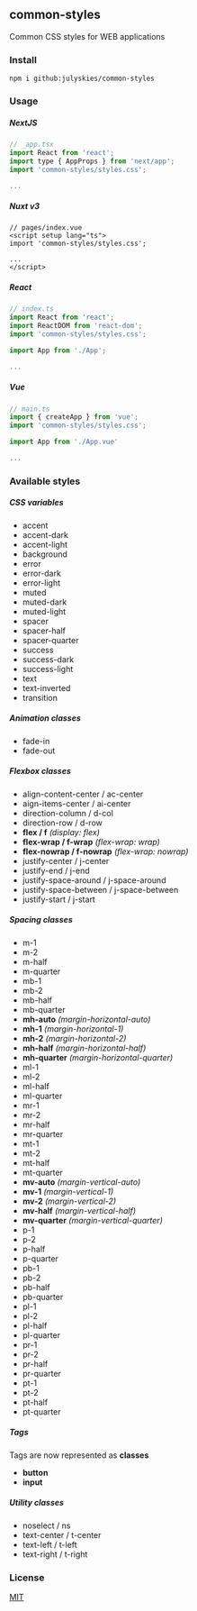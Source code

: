 ## common-styles

Common CSS styles for WEB applications

### Install

```shell script
npm i github:julyskies/common-styles
```

### Usage

##### NextJS

```jsx
// _app.tsx
import React from 'react';
import type { AppProps } from 'next/app';
import 'common-styles/styles.css';

...
```

##### Nuxt v3

```vue
// pages/index.vue
<script setup lang="ts">
import 'common-styles/styles.css';

...
</script>
```

##### React

```typescript
// index.ts
import React from 'react';
import ReactDOM from 'react-dom';
import 'common-styles/styles.css';

import App from './App';

...
```

##### Vue

```typescript
// main.ts
import { createApp } from 'vue';
import 'common-styles/styles.css';

import App from './App.vue'

...
```

### Available styles

##### CSS variables

- accent
- accent-dark
- accent-light
- background
- error
- error-dark
- error-light
- muted
- muted-dark
- muted-light
- spacer
- spacer-half
- spacer-quarter
- success
- success-dark
- success-light
- text
- text-inverted
- transition

##### Animation classes

- fade-in
- fade-out

##### Flexbox classes

- align-content-center / ac-center
- aign-items-center / ai-center
- direction-column / d-col
- direction-row / d-row
- **flex / f** *(display: flex)*
- **flex-wrap / f-wrap** *(flex-wrap: wrap)*
- **flex-nowrap / f-nowrap** *(flex-wrap: nowrap)*
- justify-center / j-center
- justify-end / j-end
- justify-space-around / j-space-around
- justify-space-between / j-space-between
- justify-start / j-start

##### Spacing classes

- m-1
- m-2
- m-half
- m-quarter
- mb-1
- mb-2
- mb-half
- mb-quarter
- **mh-auto** *(margin-horizontal-auto)*
- **mh-1** *(margin-horizontal-1)*
- **mh-2** *(margin-horizontal-2)*
- **mh-half** *(margin-horizontal-half)*
- **mh-quarter** *(margin-horizontal-quarter)*
- ml-1
- ml-2
- ml-half
- ml-quarter
- mr-1
- mr-2
- mr-half
- mr-quarter
- mt-1
- mt-2
- mt-half
- mt-quarter
- **mv-auto** *(margin-vertical-auto)*
- **mv-1** *(margin-vertical-1)*
- **mv-2** *(margin-vertical-2)*
- **mv-half** *(margin-vertical-half)*
- **mv-quarter** *(margin-vertical-quarter)*
- p-1
- p-2
- p-half
- p-quarter
- pb-1
- pb-2
- pb-half
- pb-quarter
- pl-1
- pl-2
- pl-half
- pl-quarter
- pr-1
- pr-2
- pr-half
- pr-quarter
- pt-1
- pt-2
- pt-half
- pt-quarter

##### Tags

Tags are now represented as **classes**

- **button**
- **input**

##### Utility classes

- noselect / ns
- text-center / t-center
- text-left / t-left
- text-right / t-right

### License

[MIT](./LICENSE.md)

